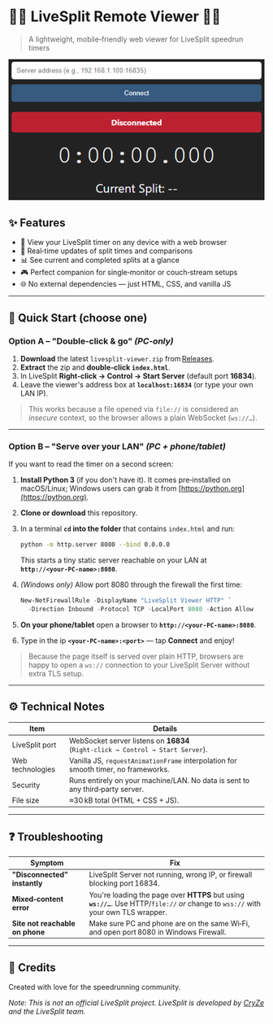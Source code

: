 # 🏃‍♀️ LiveSplit Remote Viewer 🏃‍♂️

> A lightweight, mobile‑friendly web viewer for LiveSplit speedrun timers

![LiveSplit Viewer Screenshot](https://raw.githubusercontent.com/RandomTick/livesplit-viewer/refs/heads/main/assets/screenshot.png)

## ✨ Features

* 📱 View your LiveSplit timer on any device with a web browser
* 🔄 Real‑time updates of split times and comparisons
* 📊 See current and completed splits at a glance
* 🎮 Perfect companion for single‑monitor or couch‑stream setups
* 🌐 No external dependencies — just HTML, CSS, and vanilla JS

---

## 🚀 Quick Start (choose one)

### Option A – "Double‑click & go" *(PC‑only)*

1. **Download** the latest `livesplit‑viewer.zip` from [Releases](https://github.com/RandomTick/livesplit-viewer/releases).
2. **Extract** the zip and **double‑click `index.html`**.
3. In LiveSplit **Right‑click → Control → Start Server** (default port **16834**).
4. Leave the viewer's address box at **`localhost:16834`** (or type your own LAN IP).

> This works because a file opened via `file://` is considered an *insecure* context, so the browser allows a plain WebSocket (`ws://…`).

---

### Option B – "Serve over your LAN" *(PC + phone/tablet)*

If you want to read the timer on a second screen:

1. **Install Python 3** (if you don't have it). It comes pre‑installed on macOS/Linux; Windows users can grab it from [https://python.org](https://python.org).
2. **Clone or download** this repository.
3. In a terminal **`cd` into the folder** that contains `index.html` and run:

   ```bash
   python -m http.server 8080 --bind 0.0.0.0
   ```

   This starts a tiny static server reachable on your LAN at **`http://<your‑PC‑name>:8080`**.
4. *(Windows only)* Allow port 8080 through the firewall the first time:

   ```powershell
   New-NetFirewallRule -DisplayName "LiveSplit Viewer HTTP" `
     -Direction Inbound -Protocol TCP -LocalPort 8080 -Action Allow
   ```
5. **On your phone/tablet** open a browser to **`http://<your‑PC‑name>:8080`**.
6. Type in the ip **`<your‑PC‑name>:<port>`** — tap **Connect** and enjoy!

> Because the page itself is served over plain HTTP, browsers are happy to open a `ws://` connection to your LiveSplit Server without extra TLS setup.

---

## ⚙️ Technical Notes

| Item             | Details                                                                            |
| ---------------- | ---------------------------------------------------------------------------------- |
| LiveSplit port   | WebSocket server listens on **16834** (`Right‑click → Control → Start Server`).    |
| Web technologies | Vanilla JS, `requestAnimationFrame` interpolation for smooth timer, no frameworks. |
| Security         | Runs entirely on your machine/LAN. No data is sent to any third‑party server.      |
| File size        | ≈30 kB total (HTML + CSS + JS).                                                    |

---

## ❓ Troubleshooting

| Symptom                         | Fix                                                                                                                                  |
| ------------------------------- | ------------------------------------------------------------------------------------------------------------------------------------ |
| **"Disconnected" instantly**    | LiveSplit Server not running, wrong IP, or firewall blocking port 16834.                                                             |
| **Mixed‑content error**         | You're loading the page over **HTTPS** but using **`ws://…`**. Use HTTP/`file://` *or* change to `wss://` with your own TLS wrapper. |
| **Site not reachable on phone** | Make sure PC and phone are on the same Wi‑Fi, and open port 8080 in Windows Firewall.                                                |

---

## 💖 Credits

Created with love for the speedrunning community.

*Note: This is not an official LiveSplit project. LiveSplit is developed by [CryZe](https://github.com/CryZe) and the LiveSplit team.*
